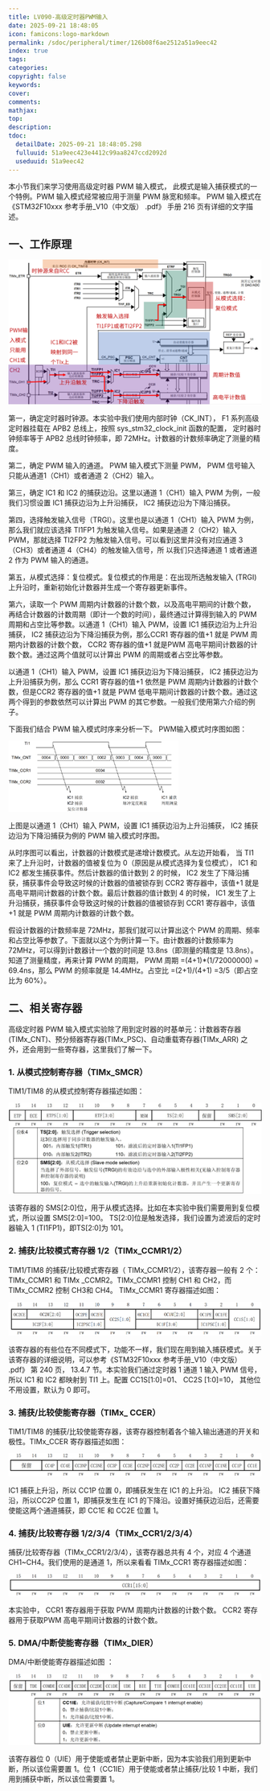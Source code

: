 ```yaml
---
title: LV090-高级定时器PWM输入
date: 2025-09-21 18:48:05
icon: famicons:logo-markdown
permalink: /sdoc/peripheral/timer/126b08f6ae2512a51a9eec42
index: true
tags:
categories:
copyright: false
keywords:
cover:
comments:
mathjax:
top:
description:
tdoc:
  detailDate: 2025-09-21 18:48:05.298
  fulluuid: 51a9eec423e4412c99aa8247ccd2092d
  useduuid: 51a9eec42
---
```



<!-- more -->



本小节我们来学习使用高级定时器 PWM 输入模式， 此模式是输入捕获模式的一个特例。PWM 输入模式经常被应用于测量 PWM 脉宽和频率。 PWM 输入模式在《STM32F10xxx 参考手册_V10（中文版） .pdf》 手册 216 页有详细的文字描述。

## 一、工作原理

<img src="./LV090-高级定时器PWM输入/img/image-20240114135116438.png" alt="image-20240114135116438" style="zoom:50%;" />

第一，确定定时器时钟源。本实验中我们使用内部时钟（CK_INT）， F1 系列高级定时器挂载在 APB2 总线上，按照 sys_stm32_clock_init 函数的配置， 定时器时钟频率等于 APB2 总线时钟频率，即 72MHz。计数器的计数频率确定了测量的精度。

第二，确定 PWM 输入的通道。 PWM 输入模式下测量 PWM， PWM 信号输入只能从通道1（CH1）或者通道 2（CH2）输入。

第三，确定 IC1 和 IC2 的捕获边沿。这里以通道 1（CH1）输入 PWM 为例，一般我们习惯设置 IC1 捕获边沿为上升沿捕获， IC2 捕获边沿为下降沿捕获。

第四，选择触发输入信号（TRGI）。这里也是以通道 1（CH1）输入 PWM 为例，那么我们就应该选择 TI1FP1 为触发输入信号。如果是通道 2（CH2）输入 PWM，那就选择 TI2FP2 为触发输入信号。可以看到这里并没有对应通道 3（CH3）或者通道 4（CH4）的触发输入信号，所
以我们只选择通道 1 或者通道 2 作为 PWM 输入的通道。

第五，从模式选择：复位模式。复位模式的作用是：在出现所选触发输入 (TRGI) 上升沿时，重新初始化计数器并生成一个寄存器更新事件。

第六，读取一个 PWM 周期内计数器的计数个数，以及高电平期间的计数个数，再结合计数器的计数周期（即计一个数的时间），最终通过计算得到输入的 PWM 周期和占空比等参数。以通道 1（CH1）输入 PWM，设置 IC1 捕获边沿为上升沿捕获， IC2 捕获边沿为下降沿捕获为例，那么CCR1 寄存器的值+1 就是 PWM 周期内计数器的计数个数， CCR2 寄存器的值+1 就是PWM 高电平期间计数器的计数个数。通过这两个值就可以计算出 PWM 的周期或者占空比等参数。  

以通道 1（CH1）输入 PWM，设置 IC1 捕获边沿为下降沿捕获， IC2 捕获边沿为上升沿捕获为例，那么 CCR1 寄存器的值+1 依然是 PWM 周期内计数器的计数个数，但是CCR2 寄存器的值+1 就是 PWM 低电平期间计数器的计数个数。通过这两个得到的参数依然可以计算出 PWM 的其它参数。一般我们使用第六介绍的例子。  

下面我们结合 PWM 输入模式时序来分析一下。 PWM输入模式时序图如图：

<img src="./LV090-高级定时器PWM输入/img/image-20240114135337175.png" alt="image-20240114135337175" style="zoom: 33%;" />

上图是以通道 1（CH1）输入 PWM，设置 IC1 捕获边沿为上升沿捕获， IC2 捕获边沿为下降沿捕获为例的 PWM 输入模式时序图。  

从时序图可以看出，计数器的计数模式是递增计数模式。从左边开始看， 当 TI1 来了上升沿时，计数器的值被复位为 0（原因是从模式选择为复位模式）， IC1 和 IC2 都发生捕获事件。然后计数器的值计数到 2 的时候， IC2 发生了下降沿捕获，捕获事件会导致这时候的计数器的值被锁存到 CCR2 寄存器中，该值+1 就是高电平期间计数器的计数个数。最后计数器的值计数到 4 的时候， IC1 发生了上升沿捕获，捕获事件会导致这时候的计数器的值被锁存到 CCR1 寄存器中，该值+1 就是 PWM 周期内计数器的计数个数。

假设计数器的计数频率是 72MHz，那我们就可以计算出这个 PWM 的周期、频率和占空比等参数了。下面就以这个为例计算一下。由计数器的计数频率为 72MHz，可以得到计数器计一个数的时间是 13.8ns（即测量的精度是 13.8ns）。知道了测量精度，再来计算 PWM 的周期， PWM 周期 =(4+1)\*(1/72000000) = 69.4ns，那么 PWM 的频率就是 14.4MHz。占空比 =(2+1)/(4+1) =3/5（即占空比为 60%）。  

## 二、相关寄存器

高级定时器 PWM 输入模式实验除了用到定时器的时基单元：计数器寄存器(TIMx_CNT)、预分频器寄存器(TIMx_PSC)、自动重载寄存器(TIMx_ARR) 之外，还会用到一些寄存器，这里我们了解一下。  

### 1. 从模式控制寄存器（TIMx_SMCR）

TIM1/TIM8 的从模式控制寄存器描述如图：

<img src="./LV090-高级定时器PWM输入/img/image-20240114135554229.png" alt="image-20240114135554229" style="zoom:50%;" />

该寄存器的 SMS[2:0]位，用于从模式选择。比如在本实验中我们需要用到复位模式，所以设置 SMS[2:0]=100。 TS[2:0]位是触发选择，我们设置为滤波后的定时器输入 1 (TI1FP1)，即TS[2:0]为 101。  

### 2. 捕获/比较模式寄存器 1/2（TIMx_CCMR1/2）

TIM1/TIM8 的捕获/比较模式寄存器（ TIMx_CCMR1/2），该寄存器一般有 2 个：TIMx_CCMR1 和 TIMx _CCMR2。TIMx_CCMR1 控制 CH1 和 CH2，而 TIMx_CCMR2 控制 CH3和 CH4。 TIMx_CCMR1 寄存器描述如图：

<img src="./LV090-高级定时器PWM输入/img/image-20240114135642122.png" alt="image-20240114135642122" style="zoom:50%;" />

该寄存器的有些位在不同模式下，功能不一样，我们现在用到输入捕获模式。关于该寄存器的详细说明，可以参考《STM32F10xxx 参考手册_V10（中文版） .pdf》 第 240 页， 13.4.7 节。本实验我们通过定时器 1 通道 1 输入 PWM 信号，所以 IC1 和 IC2 都映射到 TI1 上。配置
CC1S[1:0]=01、 CC2S [1:0]=10， 其他位不用设置，默认为 0 即可。  

### 3. 捕获/比较使能寄存器（TIMx_ CCER）  

TIM1/TIM8 的捕获/比较使能寄存器，该寄存器控制着各个输入输出通道的开关和极性。TIMx_CCER 寄存器描述如图：

<img src="./LV090-高级定时器PWM输入/img/image-20240114135729474.png" alt="image-20240114135729474" style="zoom:50%;" />

IC1 捕获上升沿，所以 CC1P 位置 0，即捕获发生在 IC1 的上升沿。 IC2 捕获下降沿，所以CC2P 位置 1，即捕获发生在 IC1 的下降沿。设置好捕获边沿后，还需要使能这两个通道捕获，即 CC1E 和 CC2E 位置 1。  

### 4. 捕获/比较寄存器 1/2/3/4（TIMx_CCR1/2/3/4）  

捕获/比较寄存器（TIMx_CCR1/2/3/4），该寄存器总共有 4 个，对应 4 个通道 CH1\~CH4。我们使用的是通道 1，所以来看看 TIMx_CCR1 寄存器描述如图：

<img src="./LV090-高级定时器PWM输入/img/image-20240114135824475.png" alt="image-20240114135824475" style="zoom:50%;" />

本实验中， CCR1 寄存器用于获取 PWM 周期内计数器的计数个数。 CCR2 寄存器用于获取PWM 高电平期间计数器的计数个数。  

### 5. DMA/中断使能寄存器（TIMx_DIER）  

DMA/中断使能寄存器描述如图 ：

<img src="./LV090-高级定时器PWM输入/img/image-20240114135859501.png" alt="image-20240114135859501" style="zoom:50%;" />

该寄存器位 0（UIE）用于使能或者禁止更新中断，因为本实验我们用到更新中断，所以该位需要置 1。位 1（CC1IE）用于使能或者禁止捕获/比较 1 中断，我们用到捕获中断，所以该位需要置 1。  
